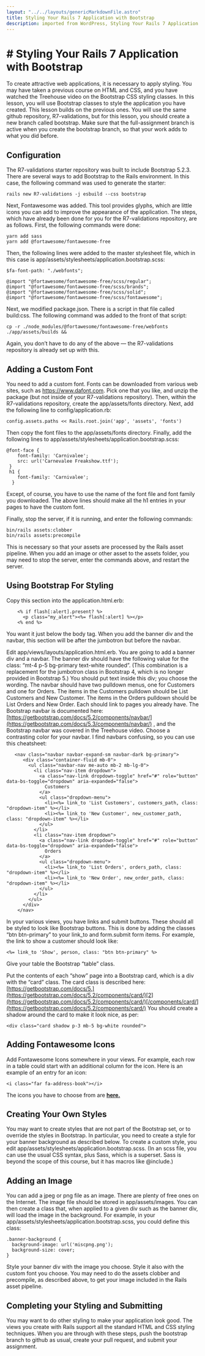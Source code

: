 ```yaml
---
layout: "../../layouts/genericMarkdownFile.astro"
title: Styling Your Rails 7 Application with Bootstrap
description: imported from WordPress, Styling Your Rails 7 Application with Bootstrap
---
```


# # Styling Your Rails 7 Application with Bootstrap

To create attractive web applications, it is necessary to apply styling. You may have taken a previous course on HTML and CSS, and you have watched the Treehouse video on the Bootstrap CSS styling classes. In this lesson, you will use Bootstrap classes to style the application you have created. This lesson builds on the previous ones. You will use the same github repository, R7-validations, but for this lesson, you should create a new branch called bootstrap. Make sure that the full-assignment branch is active when you create the bootstrap branch, so that your work adds to what you did before.

## Configuration

The R7-validations starter repository was built to include Bootstrap 5.2.3\. There are several ways to add Bootstrap to the Rails environment. In this case, the following command was used to generate the starter:

```
rails new R7-validations -j esbuild --css bootstrap
```

Next, Fontawesome was added. This tool provides glyphs, which are little icons you can add to improve the appearance of the application. The steps, which have already been done for you for the R7-validations repository, are as follows. First, the following commands were done:

```
yarn add sass
yarn add @fortawesome/fontawesome-free

```

Then, the following lines were added to the master stylesheet file, which in this case is app/assets/stylesheets/application.bootstrap.scss:

```
$fa-font-path: "./webfonts";

@import "@fortawesome/fontawesome-free/scss/regular";
@import "@fortawesome/fontawesome-free/scss/brands";
@import "@fortawesome/fontawesome-free/scss/solid";
@import "@fortawesome/fontawesome-free/scss/fontawesome";
```

Next, we modified package.json. There is a script in that file called build:css. The following command was added to the front of that script:

```
cp -r ./node_modules/@fortawesome/fontawesome-free/webfonts ./app/assets/builds &&
```

Again, you don’t have to do any of the above — the R7-validations repository is already set up with this.

## Adding a Custom Font

You need to add a custom font. Fonts can be downloaded from various web sites, such as https://www.dafont.com. Pick one that you like, and unzip the package (but not inside of your R7-validations repository). Then, within the R7-validations repository, create the app/assets/fonts directory. Next, add the following line to config/application.rb:

```
config.assets.paths << Rails.root.join('app', 'assets', 'fonts')
```

Then copy the font files to the app/assets/fonts directory. Finally, add the following lines to app/assets/stylesheets/application.bootstrap.scss:

```
@font-face {
    font-family: 'Carnivalee';
    src: url('Carnevalee Freakshow.ttf');
 }
 h1 {
    font-family: 'Carnivalee';
  }
```

Except, of course, you have to use the name of the font file and font family you downloaded. The above lines should make all the h1 entries in your pages to have the custom font.

Finally, stop the server, if it is running, and enter the following commands:

```
bin/rails assets:clobber
bin/rails assets:precompile
```

This is necessary so that your assets are processed by the Rails asset pipeline. When you add an image or other asset to the assets folder, you may need to stop the server, enter the commands above, and restart the server.

## Using Bootstrap For Styling

Copy this section into the application.html.erb:

```
    <% if flash[:alert].present? %>
      <p class="my_alert"><%= flash[:alert] %></p>
    <% end %>
```

You want it just below the body tag. When you add the banner div and the navbar, this section will be after the jumbotron but before the navbar.

Edit app/views/layouts/application.html.erb. You are going to add a banner div and a navbar. The banner div should have the following value for the class: “mt-4 p-5 bg-primary text-white rounded”. (This combination is a replacement for the jumbotron class in Bootstrap 4, which is no longer provided in Bootstrap 5.) You should put text inside this div; you choose the wording. The navbar should have two pulldown menus, one for Customers and one for Orders. The items in the Customers pulldown should be List Customers and New Customer. The items in the Orders pulldown should be List Orders and New Order. Each should link to pages you already have. The Bootstrap navbar is documented here: [https://getbootstrap.com/docs/5.2/components/navbar/](https://getbootstrap.com/docs/5.3/components/navbar/) , and the Bootstrap navbar was covered in the Treehouse video. Choose a contrasting color for your navbar. I find navbars confusing, so you can use this cheatsheet:

```
   <nav class="navbar navbar-expand-sm navbar-dark bg-primary">
      <div class="container-fluid mb-0">
        <ul class="navbar-nav me-auto mb-2 mb-lg-0">
          <li class="nav-item dropdown">
            <a class="nav-link dropdown-toggle" href="#" role="button" data-bs-toggle="dropdown" aria-expanded="false">
              Customers
            </a>
            <ul class="dropdown-menu">
              <li><%= link_to 'List Customers', customers_path, class: "dropdown-item" %></li>
              <li><%= link_to 'New Customer', new_customer_path, class: "dropdown-item" %></li>
            </ul>
          </li>
          <li class="nav-item dropdown">
            <a class="nav-link dropdown-toggle" href="#" role="button" data-bs-toggle="dropdown" aria-expanded="false">
              Orders
            </a>
            <ul class="dropdown-menu">
              <li><%= link_to 'List Orders', orders_path, class: "dropdown-item" %></li>
              <li><%= link_to 'New Order', new_order_path, class: "dropdown-item" %></li>
            </ul>
          </li>
        </ul>
      </div>
    </nav>
```

In your various views, you have links and submit buttons. These should all be styled to look like Bootstrap buttons. This is done by adding the classes “btn btn-primary” to your link_to and form.submit form items. For example, the link to show a customer should look like:

```
<%= link_to 'Show', person, class: "btn btn-primary" %>
```

Give your table the Bootstrap “table” class.

Put the contents of each “show” page into a Bootstrap card, which is a div with the “card” class. The card class is described here: [https://getbootstrap.com/docs/5.](https://getbootstrap.com/docs/5.2/components/card/)[2](https://getbootstrap.com/docs/5.2/components/card/)[/components/card/](https://getbootstrap.com/docs/5.2/components/card/) You should create a shadow around the card to make it look nice, as per:

```
<div class="card shadow p-3 mb-5 bg-white rounded">
```

## Adding Fontawesome Icons

Add Fontawesome Icons somewhere in your views. For example, each row in a table could start with an additional column for the icon. Here is an example of an entry for an icon:

```
<i class="far fa-address-book"></i>
```

The icons you have to choose from are **[here.](https://fontawesome.com/search?m=free&o=r)**

## Creating Your Own Styles

You may want to create styles that are not part of the Bootstrap set, or to override the styles in Bootstrap. In particular, you need to create a style for your banner background as described below. To create a custom style, you edit app/assets/stylesheets/application.bootstrap.scss. (In an scss file, you can use the usual CSS syntax, plus Sass, which is a superset. Sass is beyond the scope of this course, but it has macros like @include.)

## Adding an Image

You can add a jpeg or png file as an image. There are plenty of free ones on the Internet. The image file should be stored in app/assets/images. You can then create a class that, when applied to a given div such as the banner div, will load the image in the background. For example, in your app/assets/stylesheets/application.bootstrap.scss, you could define this class:

```
.banner-background {
  background-image: url('miscpng.png');
  background-size: cover;
}
```

Style your banner div with the image you choose. Style it also with the custom font you choose. You may need to do the assets clobber and precompile, as described above, to get your image included in the Rails asset pipeline.

## Completing your Styling and Submitting

You may want to do other styling to make your application look good. The views you create with Rails support all the standard HTML and CSS styling techniques. When you are through with these steps, push the bootstrap branch to github as usual, create your pull request, and submit your assignment.

